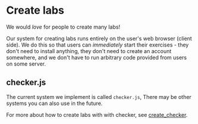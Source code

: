 # Create labs

We would *love* for people to create many labs!

Our system for creating labs runs entirely on the user's web browser
(client side). We do this so that users can *immediately* start
their exercises - they don't need to install anything, they don't need
to create an account somewhere, and we don't have to run arbitrary code
provided from users on some server.

## checker.js

The current system we implement is called `checker.js`,
There may be other systems you can also use in the future.

For more about how to create labs with with checker, see
[create_checker](./create_checker).
